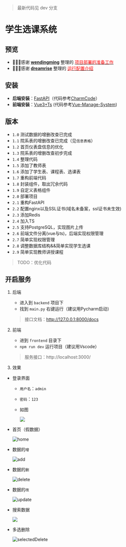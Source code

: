 >最新代码见 dev 分支

# 学生选课系统

## 预览

+ 🎉🎉🎉感谢 [**wendingming**](https://gitee.com/wendingming) 整理的 [<font color="red">项目部署的准备工作</font>](https://gitee.com/zxiaosi/fast-api/issues/I4V6WV)
+ 🎉🎉🎉感谢 [**dreamrise**](https://gitee.com/dreamrise) 整理的 [<font color="red">运行配置介绍</font>](https://gitee.com/zxiaosi/fast-api/issues/I56HPN)

## 安装

+ **后端安装**：[FastAPI](https://gitee.com/zxiaosi/fast-api/tree/master/backend#安装)（代码参考[CharmCode](https://www.charmcode.cn/category/FastAPI?page=1)）
+ **前端安装**：[Vue3+Ts](https://gitee.com/zxiaosi/fast-api/tree/master/frontend#安装) (代码参考[Vue-Manage-System](https://github.com/lin-xin/vue-manage-system))

## 版本

+ `1.0` 测试数据的增删改查已完成
+ `1.1` 院系表的增删改查已完成（见`信息表格`）
+ `1.2` 首页仪表盘信息的优化
+ `1.3` 院系表的增删改查初步完成
+ `1.4` 整理代码
+ `1.5` 添加了教师表
+ `1.6` 添加了学生表、课程表、选课表
+ `1.7` 重构前端代码
+ `1.8` 封装组件，取出冗余代码
+ `1.9` 自定义表格组件
+ `2.0` 部署项目
+ `2.1` 重构FastAPI
+ `2.2` 配置nginx以及SSL证书(域名未备案，ssl证书未生效)
+ `2.3` 添加Redis
+ `2.4` 加入TS
+ `2.5` 支持PostgreSQL，实现图片上传
+ `2.6` 前端文件分离(vue与ts)，后端实现权限管理
+ `2.7` 简单实现权限管理
+ `2.8` 调整数据库结构&&简单实现学生选课
+ `2.9` 简单实现教师讲授课程

>TODO：优化代码

## 开启服务

1. 后端

   + 进入到 `backend` 项目下
   + 找到 `main.py` 右键运行（建议用Pycharm启动）

   >接口文档：http://127.0.0.1:8000/docs

2. 前端

   + 进到 `frontend` 目录下
   + `npm run dev` 运行项目（建议用Vscode）

   >服务接口：http://localhost:3000/

3. 效果

+ 登录界面
  
  + `用户名`：`admin`

  + `密码`：`123`
  
  + 如图
  
    ![](https://gitee.com/zxiaosi/image/raw/master/Project/Vue+FastAPI/frontend-login.png)
  
+ 首页（假数据）

  ![home](https://gitee.com/zxiaosi/image/raw/master/Project/Vue+FastAPI/home.png)
  
+ 数据的`增`

  ![add](https://gitee.com/zxiaosi/image/raw/master/Project/Vue+FastAPI/add.gif)
  
+ 数据的`删`

  ![delete](https://gitee.com/zxiaosi/image/raw/master/Project/Vue+FastAPI/delete.gif)

+ 数据的`改`

  ![update](https://gitee.com/zxiaosi/image/raw/master/Project/Vue+FastAPI/update.gif)

+ 搜索数据

  ![](https://gitee.com/zxiaosi/image/raw/master/Project/Vue+FastAPI/search.gif)

+ 多选删除

  ![selectedDelete](https://gitee.com/zxiaosi/image/raw/master/Project/Vue+FastAPI/selectedDelete.gif)

